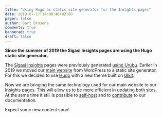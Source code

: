 ```yaml
---
title: "Using Hugo as static site generator for the Insights pages"
date: 2019-07-17T14:08:46+02:00
pager: false
author: Bart Brosens
comments: true
bannerad: true
draft: false
---
```

**Since the summer of 2019 the Sigasi Insights pages are using the Hugo static site generator.**

The [Sigasi Insights](/) pages were previously generated [using Urubu](/opinion/urubu).
Earlier in 2019 we moved our [main website](https://www.sigasi.com) from WordPress to a static site generator.
For this we decided to use [Hugo](https://gohugo.io/) with a new theme built on [UIkit](https://getuikit.com/).

Now we are bringing the same technology used for our main website to our Insights pages.
This will allow us to be more efficient in updating both sites.
At the same time it still is possible to [self-host](/tech/local_hosting) and to [contribute](/tech/contribute-to-insights) to our documentation.

Expect some new content soon!
